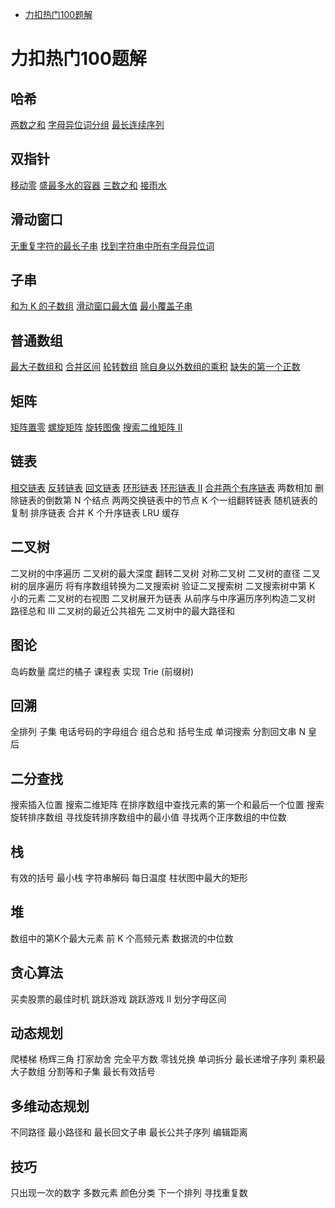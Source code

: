 - [力扣热门100题解](#力扣热门100题解)
# 力扣热门100题解
## 哈希
[两数之和](力扣100/1.%20两数之和.md)
[字母异位词分组](力扣100/49.%20字母异位词分组.md)
[最长连续序列](力扣100/128.%20最长连续序列.md)
## 双指针
[移动零](力扣100/283.%20移动零.md)
[盛最多水的容器](力扣100/11.%20盛最多水的容器.md)
[三数之和](力扣100/15.%20三数之和.md)
[接雨水](力扣100/42.%20接雨水.md)
## 滑动窗口
[无重复字符的最长子串](力扣100/3.%20无重复字符的最长子串.md)
[找到字符串中所有字母异位词](力扣100/438.%20找到字符串中所有字母异位词.md)
## 子串
[和为 K 的子数组](力扣100/560.%20和为%20K%20的子数组.md)
[滑动窗口最大值](力扣100/239.%20滑动窗口最大值.md)
[最小覆盖子串](力扣100/76.%20最小覆盖子串.md)
## 普通数组
[最大子数组和](力扣100/53.%20最大子数组和.md)
[合并区间](/力扣100/56.%20合并区间.md)
[轮转数组](/力扣100/189.%20轮转数组.md)
[除自身以外数组的乘积](/力扣100/238.%20除自身以外数组的乘积.md)
[缺失的第一个正数](/力扣100/41.%20缺失的第一个正数.md)
## 矩阵
[矩阵置零](/力扣100/73.%20矩阵置零.md)
[螺旋矩阵](/力扣100/54.%20螺旋矩阵.md)
[旋转图像](/力扣100/48.%20旋转图像.md)
[搜索二维矩阵 II](/力扣100/240.%20搜索二维矩阵%20II.md)
## 链表
[相交链表](/力扣100/160.%20相交链表.md)
[反转链表](/力扣100/206.%20反转链表.md)
[回文链表](/力扣100/234.%20回文链表.md)
[环形链表](/力扣100/141.%20环形链表.md)
[环形链表 II](/力扣100/142.%20环形链表%20II.md)
[合并两个有序链表](/力扣100/21.%20合并两个有序链表.md)
两数相加
删除链表的倒数第 N 个结点
两两交换链表中的节点
K 个一组翻转链表
随机链表的复制
排序链表
合并 K 个升序链表
LRU 缓存
## 二叉树
二叉树的中序遍历
二叉树的最大深度
翻转二叉树
对称二叉树
二叉树的直径
二叉树的层序遍历
将有序数组转换为二叉搜索树
验证二叉搜索树
二叉搜索树中第 K 小的元素
二叉树的右视图
二叉树展开为链表
从前序与中序遍历序列构造二叉树
路径总和 III
二叉树的最近公共祖先
二叉树中的最大路径和
## 图论
岛屿数量
腐烂的橘子
课程表
实现 Trie (前缀树)
## 回溯
全排列
子集
电话号码的字母组合
组合总和
括号生成
单词搜索
分割回文串
N 皇后
## 二分查找
搜索插入位置
搜索二维矩阵
在排序数组中查找元素的第一个和最后一个位置
搜索旋转排序数组
寻找旋转排序数组中的最小值
寻找两个正序数组的中位数
## 栈
有效的括号
最小栈
字符串解码
每日温度
柱状图中最大的矩形
## 堆
数组中的第K个最大元素
前 K 个高频元素
数据流的中位数
## 贪心算法
买卖股票的最佳时机
跳跃游戏
跳跃游戏 II
划分字母区间
## 动态规划
爬楼梯
杨辉三角
打家劫舍
完全平方数
零钱兑换
单词拆分
最长递增子序列
乘积最大子数组
分割等和子集
最长有效括号
## 多维动态规划
不同路径
最小路径和
最长回文子串
最长公共子序列
编辑距离
## 技巧
只出现一次的数字
多数元素
颜色分类
下一个排列
寻找重复数